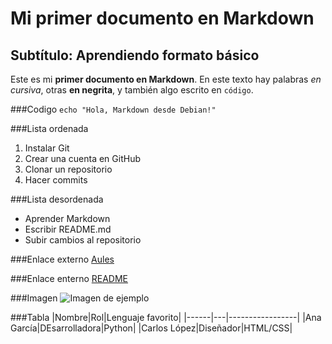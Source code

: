 # Mi primer documento en Markdown

## Subtítulo: Aprendiendo formato básico

Este es mi **primer documento en Markdown**. En este texto hay palabras *en cursiva*, otras **en negrita**, y también algo escrito en `código`.

###Codigo
`echo "Hola, Markdown desde Debian!"`

###Lista ordenada
1. Instalar Git
2. Crear una cuenta en GitHub
3. Clonar un repositorio
4. Hacer commits

###Lista desordenada
* Aprender Markdown
* Escribir README.md
* Subir cambios al repositorio

###Enlace externo
[Aules](https://portal.edu.gva.es/aules/)

###Enlace enterno
[README](README.md)

###Imagen
![Imagen de ejemplo](https://tse2.mm.bing.net/th/id/OIP.fqZ9-PPqcG_cm0k3JfoINQHaEK?cb=12&rs=1&pid=ImgDetMain&o=7&rm=3)

###Tabla
|Nombre|Rol|Lenguaje favorito|
|------|---|-----------------|
|Ana García|DEsarrolladora|Python|
|Carlos López|Diseñador|HTML/CSS|


